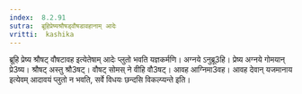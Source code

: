 ```yaml
---
index:  8.2.91
sutra:  ब्रूहिप्रेष्यश्रौषड्वौषडावहानाम् आदेः
vritti:  kashika 
---
```


ब्रूहि प्रेष्य श्रौषट् वौषटावह इत्येतेषाम् आदेः प्लुतो भवति यज्ञकर्मणि। अग्नये ऽनुब्रू3हि। प्रेष्य अग्नये गोमयान् प्रे3ष्य। श्रौषट् अस्तु श्रौ3षट्। वौषट् सोमस् ने वीहि वौ3षट्। आवह आग्निमा3वह। आवह देवान् यजमानाय इत्येवम् आदावयं प्लुतो न भवति, सर्वे विधयः छन्दसि विकल्प्यन्ते इति।


